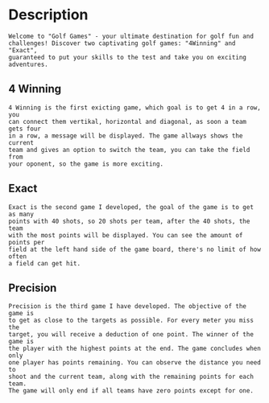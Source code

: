 # Description

    Welcome to "Golf Games" - your ultimate destination for golf fun and
    challenges! Discover two captivating golf games: "4Winning" and "Exact",
    guaranteed to put your skills to the test and take you on exciting
    adventures.

## 4 Winning

    4 Winning is the first exicting game, which goal is to get 4 in a row, you
    can connect them vertikal, horizontal and diagonal, as soon a team gets four
    in a row, a message will be displayed. The game allways shows the current
    team and gives an option to switch the team, you can take the field from
    your oponent, so the game is more exciting.

## Exact

    Exact is the second game I developed, the goal of the game is to get as many
    points with 40 shots, so 20 shots per team, after the 40 shots, the team
    with the most points will be displayed. You can see the amount of points per
    field at the left hand side of the game board, there's no limit of how often
    a field can get hit.

## Precision

    Precision is the third game I have developed. The objective of the game is
    to get as close to the targets as possible. For every meter you miss the
    target, you will receive a deduction of one point. The winner of the game is
    the player with the highest points at the end. The game concludes when only
    one player has points remaining. You can observe the distance you need to
    shoot and the current team, along with the remaining points for each team.
    The game will only end if all teams have zero points except for one.
